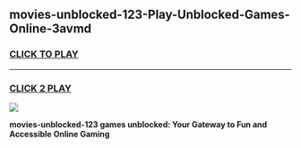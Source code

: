 
## movies-unblocked-123-Play-Unblocked-Games-Online-3avmd
<h3>
<a href="https://premium76.site?title=movies-unblocked-123&ref=25A">CLICK TO PLAY</a></h3>
<hr>

<h3>
<a href="https://premium76.site?title=movies-unblocked-123&ref=25A">CLICK 2 PLAY</a>
  
</h3>

<a href="https://premium76.site?title=movies-unblocked-123&ref=25A"><img src="https://clearcache.store/games.png"></a>


**movies-unblocked-123 games unblocked: Your Gateway to Fun and Accessible Online Gaming**
